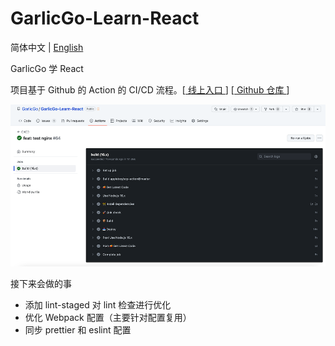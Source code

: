 # GarlicGo-Learn-React

简体中文 | [English](./README.md)

GarlicGo 学 React

项目基于 Github 的 Action 的 CI/CD 流程。[[ 线上入口 ](https://learn-react.garlicgo.com/)] [[ Github 仓库 ](https://github.com/GarlicGo/GarlicGo-Learn-React)]

![CI/CD](./docs/imgs/cicd.png)

接下来会做的事

- 添加 lint-staged 对 lint 检查进行优化
- 优化 Webpack 配置（主要针对配置复用）
- 同步 prettier 和 eslint 配置
